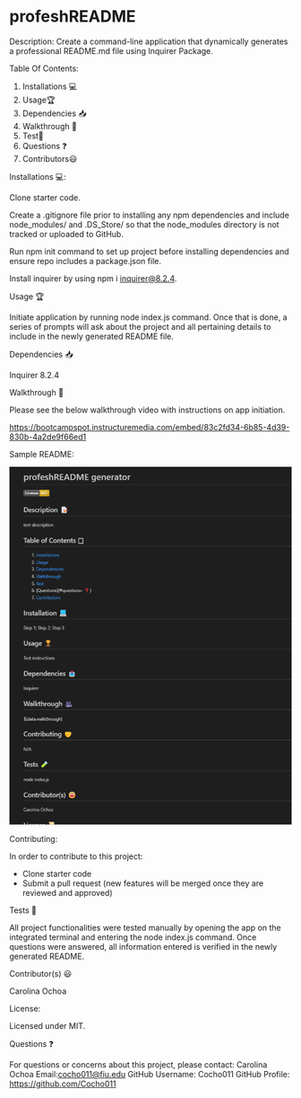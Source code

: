 # profeshREADME

Description: 
Create a command-line application that dynamically generates a professional README.md file using Inquirer Package. 

Table Of Contents: 
1. Installations 💻
2. Usage🏆
3. Dependencies 📥
4. Walkthrough 🎥
4. Test🧪
5. Questions ❓
6. Contributors😃

Installations 💻:

Clone starter code. 

Create a .gitignore file prior to installing any npm dependencies and include node_modules/ and .DS_Store/ so that the node_modules directory is not tracked or uploaded to GitHub. 

Run npm init command to set up project before installing dependencies and ensure repo includes a package.json file. 

Install inquirer by using npm i inquirer@8.2.4. 

Usage 🏆

Initiate application by running node index.js command. Once that is done, a series of prompts will ask about the project and all pertaining details to include in the newly generated README file. 

Dependencies 📥

Inquirer 8.2.4

Walkthrough 🎥 

Please see the below walkthrough video with instructions on app initiation.

https://bootcampspot.instructuremedia.com/embed/83c2fd34-6b85-4d39-830b-4a2de9f66ed1

Sample README:

![Sample README Image ](image.png)

Contributing:

In order to contribute to this project:
- Clone starter code
- Submit a pull request (new features will be merged once they are reviewed and approved)

Tests 🧪

All project functionalities were tested manually by opening the app on the integrated terminal and entering the node index.js command. Once questions were answered, all information entered is verified in the newly generated README. 

Contributor(s) 😃

Carolina Ochoa

License: 

Licensed under MIT. 

Questions ❓

For questions or concerns about this project, please contact:
Carolina Ochoa
Email:cocho011@fiu.edu
GitHub Username: Cocho011
GitHub Profile: https://github.com/Cocho011





